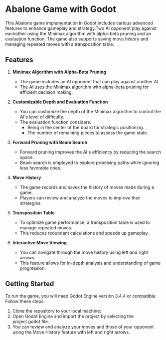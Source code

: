 # Abalone Game with Godot

This Abalone game implementation in Godot includes various advanced features to enhance gameplay and strategy.Two AI opponent play against eachother using the Minimax algorithm with alpha-beta pruning and an evaluation function. The game also supports saving move history and managing repeated moves with a transposition table.

## Features

1. **Minimax Algorithm with Alpha-Beta Pruning**
   - The game includes an AI opponent that can play against another AI.
   - The AI uses the Minimax algorithm with alpha-beta pruning for efficient decision making.

2. **Customizable Depth and Evaluation Function**
   - You can customize the depth of the Minimax algorithm to control the AI's level of difficulty.
   - The evaluation function considers:
     - Being in the center of the board for strategic positioning.
     - The number of remaining pieces to assess the game state.

3. **Forward Pruning with Beam Search**
   - Forward pruning improves the AI's efficiency by reducing the search space.
   - Beam search is employed to explore promising paths while ignoring less favorable ones.

4. **Move History**
   - The game records and saves the history of moves made during a game.
   - Players can review and analyze the moves to improve their strategies.

5. **Transposition Table**
   - To optimize game performance, a transposition table is used to manage repeated moves.
   - This reduces redundant calculations and speeds up gameplay.

6. **Interactive Move Viewing**
   - You can navigate through the move history using left and right arrows.
   - This feature allows for in-depth analysis and understanding of game progression.

## Getting Started

To run the game, you will need Godot Engine version 3.4.4 or compatible. Follow these steps:
1. Clone the repository to your local machine:
2. Open Godot Engine and import the project by selecting the project.godot file.
3. You can review and analyze your moves and those of your opponent using the Move History feature with left and right arrows.

